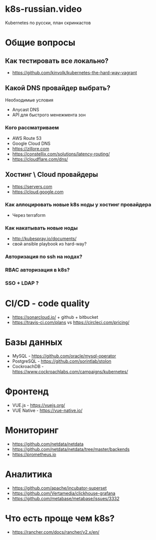 # k8s-russian.video
Kubernetes по русски, план скринкастов
 
# Общие вопросы
## Как тестировать все локально?
- https://github.com/kinvolk/kubernetes-the-hard-way-vagrant

## Какой DNS провайдер выбрать? 
Необходимые условия
 - Anycast DNS
 - API для быстрого менежмента зон

### Кого рассматриваем
 - AWS Route 53
 - Google Cloud DNS
 - https://zillore.com
 - https://constellix.com/solutions/latency-routing/
 - https://cloudflare.com/dns/
 
## Хостинг \ Cloud провайдеры
 - https://servers.com 
 - https://cloud.google.com

### Как аллоцировать новые k8s ноды у хостинг провайдера
- Через terraform

### Как накатывать новые ноды
- http://kubespray.io/documents/
- свой ansible playbook из hard-way?

### Авторизация по ssh на нодах?

### RBAC авторизация в k8s?

### SSO + LDAP ?

# CI/CD - code quality
- https://sonarcloud.io/ + github + bitbucket
- https://travis-ci.com/plans vs https://circleci.com/pricing/

# Базы данных
- MySQL - https://github.com/oracle/mysql-operator
- PostgreSQL - https://github.com/sorintlab/stolon
- CockroachDB - https://www.cockroachlabs.com/campaigns/kubernetes/

# Фронтенд
- VUE.js - https://vuejs.org/
- VUE Native - https://vue-native.io/

# Мониторинг
- https://github.com/netdata/netdata
- https://github.com/netdata/netdata/tree/master/backends
- https://prometheus.io

# Аналитика
- https://github.com/apache/incubator-superset
- https://github.com/Vertamedia/clickhouse-grafana
- https://github.com/metabase/metabase/issues/3332


# Что есть проще чем k8s? 
- https://rancher.com/docs/rancher/v2.x/en/

